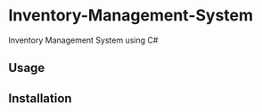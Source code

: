 # Inventory-Management-System
Inventory Management System using C# 
<!--Description Here-->

## Usage

## Installation
